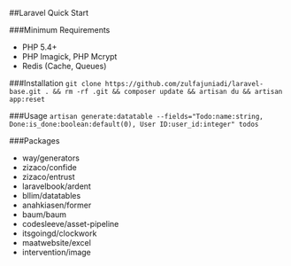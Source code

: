 ##Laravel Quick Start

###Minimum Requirements
- PHP 5.4+
- PHP Imagick, PHP Mcrypt
- Redis (Cache, Queues)

###Installation
```git clone https://github.com/zulfajuniadi/laravel-base.git . && rm -rf .git && composer update && artisan du && artisan app:reset```

###Usage
```artisan generate:datatable --fields="Todo:name:string, Done:is_done:boolean:default(0), User ID:user_id:integer" todos```

###Packages
- way/generators
- zizaco/confide
- zizaco/entrust
- laravelbook/ardent
- bllim/datatables
- anahkiasen/former
- baum/baum
- codesleeve/asset-pipeline
- itsgoingd/clockwork
- maatwebsite/excel
- intervention/image


